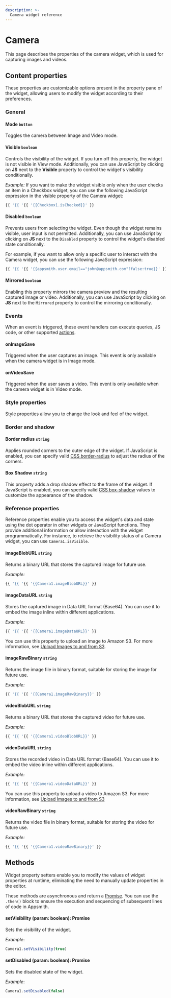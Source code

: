 ```yaml
---
description: >-
  Camera widget reference
---
```


# Camera

This page describes the properties of the camera widget, which is used for capturing images and videos.

<ZoomImage src="/img/cam-image.png" alt="Camera widget" caption="Using the Camera widget" />

## Content properties

These properties are customizable options present in the property pane of the widget, allowing users to modify the widget according to their preferences.

### General

#### Mode `button`

 

Toggles the camera between Image and Video mode.

</dd>

#### Visible `boolean`

 

Controls the visibility of the widget. If you turn off this property, the widget is not visible in View mode. Additionally, you can use JavaScript by clicking on **JS** next to the **Visible** property to control the widget's visibility conditionally.

*Example:*  If you want to make the widget visible only when the user checks an item in a Checkbox widget, you can use the following JavaScript expression in the visible property of the Camera widget:

```js
{{ '{{ '{{ '{{Checkbox1.isChecked}}' }}
```

</dd>

#### Disabled `boolean`

 

Prevents users from selecting the widget. Even though the widget remains visible, user input is not permitted. Additionally, you can use JavaScript by clicking on **JS** next to the `Disabled` property to control the widget's disabled state conditionally.

For example, if you want to allow only a specific user to interact with the Camera widget, you can use the following JavaScript expression: 
```js
{{ '{{ '{{ '{{appsmith.user.email=="john@appsmith.com"?false:true}}' }}
```

</dd>

#### Mirrored `boolean`

 

Enabling this property mirrors the camera preview and the resulting captured image or video. Additionally, you can use JavaScript by clicking on **JS** next to the `Mirrored` property to control the mirroring conditionally.

</dd>

### Events 

When an event is triggered, these event handlers can execute queries, JS code, or other supported [actions](/reference/appsmith-framework/widget-actions).

#### onImageSave

 

Triggered when the user captures an image. This event is only available when the camera widget is in Image mode.

</dd>

#### onVideoSave

 

Triggered when the user saves a video. This event is only available when the camera widget is in Video mode.

</dd>

### Style properties

Style properties allow you to change the look and feel of the widget.

### Border and shadow

#### Border radius `string`

 

Applies rounded corners to the outer edge of the widget. If JavaScript is enabled, you can specify valid [CSS border-radius](https://developer.mozilla.org/en-US/docs/Web/CSS/border-radius) to adjust the radius of the corners.

</dd>

#### Box Shadow `string`
 

 

This property adds a drop shadow effect to the frame of the widget. If JavaScript is enabled, you can specify valid [CSS box-shadow](https://developer.mozilla.org/en-US/docs/Web/CSS/box-shadow) values to customize the appearance of the shadow.

</dd>

### Reference properties 

Reference properties enable you to access the widget's data and state using the dot operator in other widgets or JavaScript functions. They provide additional information or allow interaction with the widget programmatically. For instance, to retrieve the visibility status of a Camera widget, you can use `Camera1.isVisible`.

#### imageBlobURL `string`

 

Returns a binary URL that stores the captured image for future use.

*Example:*

```js
{{ '{{ '{{ '{{Camera1.imageBlobURL}}' }}
```

</dd>

#### imageDataURL `string`

 

Stores the captured image in Data URL format (Base64). You can use it to embed the image inline within different applications. 

*Example:*

```js
{{ '{{ '{{ '{{Camera1.imageDataURL}}' }}
```

You can use this property to upload an image to Amazon S3. For more information, see [Upload Images to and from S3](/connect-data/how-to-guides/how-to-use-the-camera-image-widget-to-upload-download-images).

</dd>

#### imageRawBinary `string`

 

Returns the image file in binary format, suitable for storing the image for future use.

*Example:*

```js
{{ '{{ '{{ '{{Camera1.imageRawBinary}}' }}
```

</dd>

#### videoBlobURL `string`

 

Returns a binary URL that stores the captured video for future use.

*Example:*

```js
{{ '{{ '{{ '{{Camera1.videoBlobURL}}' }}
```

</dd>

#### videoDataURL `string`

 

Stores the recorded video in Data URL format (Base64). You can use it to embed the video inline within different applications.

*Example:*

```js
{{ '{{ '{{ '{{Camera1.videoDataURL}}' }}
```

You can use this property to upload a video to Amazon S3. For more information, see [Upload Images to and from S3](/connect-data/how-to-guides/how-to-use-the-camera-image-widget-to-upload-download-images)

</dd>

#### videoRawBinary `string`

 

Returns the video file in binary format, suitable for storing the video for future use.

*Example:*

```js
{{ '{{ '{{ '{{Camera1.videoRawBinary}}' }}
```

</dd>

## Methods

Widget property setters enable you to modify the values of widget properties at runtime, eliminating the need to manually update properties in the editor.

These methods are asynchronous and return a [Promise](/core-concepts/writing-code/javascript-promises#using-promises-in-appsmith). You can use the `.then()` block to ensure the execution and sequencing of subsequent lines of code in Appsmith.


#### setVisibility (param: boolean): Promise

 

Sets the visibility of the widget.

*Example*:

```js
Camera1.setVisibility(true)
```

</dd>


#### setDisabled (param: boolean): Promise

 

Sets the disabled state of the widget.

*Example*:

```js
Camera1.setDisabled(false)
```

</dd>